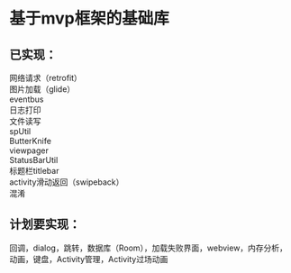 # 基于mvp框架的基础库

## 已实现：
网络请求（retrofit） </br>
图片加载（glide） </br>
eventbus </br>
日志打印 </br>
文件读写 </br>
spUtil </br>
ButterKnife </br>
viewpager </br>
StatusBarUtil </br>
标题栏titlebar </br>
activity滑动返回（swipeback） </br>
混淆  </br>

## 计划要实现：
回调，dialog，跳转，数据库（Room），加载失败界面，webview，内存分析，动画，键盘，Activity管理，Activity过场动画



